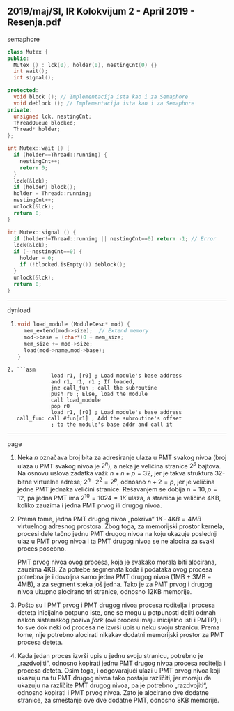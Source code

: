 2019/maj/SI, IR Kolokvijum 2 - April 2019 - Resenja.pdf
--------------------------------------------------------------------------------
semaphore
```cpp
class Mutex {
public:
  Mutex () : lck(0), holder(0), nestingCnt(0) {}
  int wait();
  int signal();

protected:
  void block (); // Implementacija ista kao i za Semaphore
  void deblock (); // Implementacija ista kao i za Semaphore
private:
  unsigned lck, nestingCnt;
  ThreadQueue blocked;
  Thread* holder;
};

int Mutex::wait () {
  if (holder==Thread::running) {
    nestingCnt++;
    return 0;
  }
  lock(&lck);
  if (holder) block();
  holder = Thread::running;
  nestingCnt++;
  unlock(&lck);
  return 0;
}

int Mutex::signal () {
  if (holder!=Thread::running || nestingCnt==0) return -1; // Error
  lock(&lck);
  if (--nestingCnt==0) {
    holder = 0;
    if (!blocked.isEmpty()) deblock();
  }
  unlock(&lck);
  return 0;
}
```

--------------------------------------------------------------------------------
dynload
1. ```cpp
   void load_module (ModuleDesc* mod) {
     mem_extend(mod->size);  // Extend memory
     mod->base = (char*)0 + mem_size;
     mem_size += mod->size;
     load(mod->name,mod->base);
   }
```
2. ```asm
              load r1, [r0] ; Load module's base address
              and r1, r1, r1 ; If loaded,
              jnz call_fun ; call the subroutine
              push r0 ; Else, load the module
              call load_module
              pop r0
              load r1, [r0] ; Load module's base address
   call_fun: call #fun[r1] ; Add the subroutine's offset
              ; to the module's base addr and call it
   ```

--------------------------------------------------------------------------------
page
1. Neka $n$ označava broj bita za adresiranje ulaza u PMT svakog nivoa (broj ulaza u PMT svakog nivoa je $2^n$), a neka je veličina stranice $2^p$ bajtova. Na osnovu uslova zadatka važi: $n + n + p = 32$, jer je takva struktura 32-bitne virtuelne adrese; $2^n \cdot 2^2 = 2^p$, odnosno $n + 2 = p$, jer je veličina jedne PMT jednaka veličini stranice. Rešavanjem se dobija $n = 10, p = 12$, pa jedna PMT ima $2^{10} = 1024 = 1K$ ulaza, a stranica je
veličine 4KB, koliko zauzima i jedna PMT prvog ili drugog nivoa.
2. Prema tome, jedna PMT drugog nivoa „pokriva“ $1K \cdot 4KB = 4MB$ virtuelnog
adresnog prostora. Zbog toga, za memorijski prostor kernela, procesi dele tačno jednu PMT
drugog nivoa na koju ukazuje poslednji ulaz u PMT prvog nivoa i ta PMT drugog nivoa se ne
alocira za svaki proces posebno.

   PMT prvog nivoa ovog procesa, koja je svakako morala biti alocirana, zauzima 4KB. Za
potrebe segmenata koda i podataka ovog procesa potrebna je i dovoljna samo jedna PMT
drugog nivoa (1MB + 3MB = 4MB), a za segment steka još jedna. Tako je za PMT prvog i
drugog nivoa ukupno alocirano tri stranice, odnosno 12KB memorije.
3. Pošto su i PMT prvog i PMT drugog nivoa procesa roditelja i procesa deteta inicijalno
potpuno iste, one se mogu u potpunosti deliti odmah nakon sistemskog poziva *fork* (ovi
procesi imaju inicijalno isti i PMTP), i to sve dok neki od procesa ne izvrši upis u neku svoju
stranicu. Prema tome, nije potrebno alocirati nikakav dodatni memorijski prostor za PMT
procesa deteta.
4. Kada jedan proces izvrši upis u jednu svoju stranicu, potrebno je „razdvojiti“, odnosno
kopirati jednu PMT drugog nivoa procesa roditelja i procesa deteta. Osim toga, i odgovarajući
ulazi u PMT prvog nivoa koji ukazuju na tu PMT drugog nivoa tako postaju različiti, jer
moraju da ukazuju na različite PMT drugog nivoa, pa je potrebno „razdvojiti“, odnosno
kopirati i PMT prvog nivoa. Zato je alocirano dve dodatne stranice, za smeštanje ove dve
dodatne PMT, odnosno 8KB memorije.

